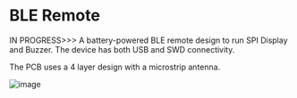 # BLE Remote
IN PROGRESS>>>
 A battery-powered BLE remote design to run SPI Display and Buzzer. The device has both USB and SWD connectivity.

 The PCB uses a 4 layer design with a microstrip antenna. 
 
 ![image](https://github.com/ebertmx/BLE-Remote/assets/87283949/57abce75-65fb-41d0-94da-612784d460d8)

